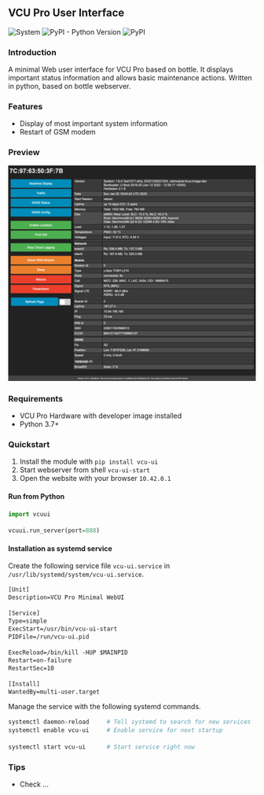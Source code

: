 ## VCU Pro User Interface

![System](https://img.shields.io/badge/system-VCU%20Pro-blue)
![PyPI - Python Version](https://img.shields.io/pypi/pyversions/vcu-ui)
![PyPI](https://img.shields.io/pypi/v/vcu-ui)


### Introduction

A minimal Web user interface for VCU Pro based on bottle. It displays important status information and allows basic maintenance actions. Written in python, based on bottle webserver.


### Features

* Display of most important system information
* Restart of GSM modem



### Preview

![Info](https://github.com/renestraub/vcu-ui/raw/master/preview/info.png)


### Requirements

* VCU Pro Hardware with developer image installed
* Python 3.7+



### Quickstart

1. Install the module with `pip install vcu-ui`
1. Start webserver from shell `vcu-ui-start`
1. Open the website with your browser `10.42.0.1`


#### Run from Python

```python
import vcuui

vcuui.run_server(port=888)
```


#### Installation as systemd service

Create the following service file ```vcu-ui.service``` in ```/usr/lib/systemd/system/vcu-ui.service```.

```
[Unit]
Description=VCU Pro Minimal WebUI
 
[Service]
Type=simple
ExecStart=/usr/bin/vcu-ui-start
PIDFile=/run/vcu-ui.pid
 
ExecReload=/bin/kill -HUP $MAINPID
Restart=on-failure
RestartSec=10
 
[Install]
WantedBy=multi-user.target
```

Manage the service with the following systemd commands.

```bash
systemctl daemon-reload     # Tell systemd to search for new services
systemctl enable vcu-ui     # Enable service for next startup

systemctl start vcu-ui      # Start service right now
```

### Tips

* Check ...

